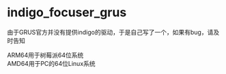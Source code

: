 # indigo_focuser_grus
由于GRUS官方并没有提供indigo的驱动，于是自己写了一个，如果有bug，请及时告知

ARM64用于树莓派64位系统<br/>
AMD64用于PC的64位Linux系统

